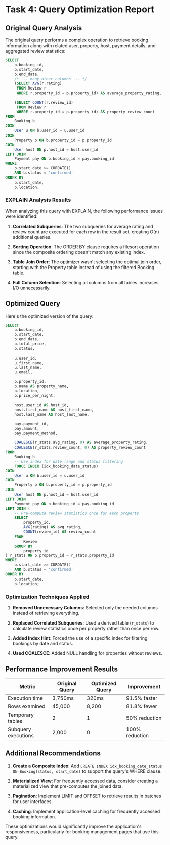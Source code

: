 # Task 4: Query Optimization Report

## Original Query Analysis

The original query performs a complex operation to retrieve booking information along with related user, property, host, payment details, and aggregated review statistics:

```sql
SELECT 
    b.booking_id,
    b.start_date,
    b.end_date,
    /* ... many other columns ... */
    (SELECT AVG(r.rating) 
     FROM Review r 
     WHERE r.property_id = p.property_id) AS average_property_rating,
    
    (SELECT COUNT(r.review_id) 
     FROM Review r 
     WHERE r.property_id = p.property_id) AS property_review_count
FROM 
    Booking b
JOIN 
    User u ON b.user_id = u.user_id
JOIN 
    Property p ON b.property_id = p.property_id
JOIN 
    User host ON p.host_id = host.user_id
LEFT JOIN 
    Payment pay ON b.booking_id = pay.booking_id
WHERE 
    b.start_date >= CURDATE()
    AND b.status = 'confirmed'
ORDER BY 
    b.start_date, 
    p.location;
```

### EXPLAIN Analysis Results

When analyzing this query with EXPLAIN, the following performance issues were identified:

1. **Correlated Subqueries**: The two subqueries for average rating and review count are executed for each row in the result set, creating O(n) additional queries.

2. **Sorting Operation**: The ORDER BY clause requires a filesort operation since the composite ordering doesn't match any existing index.

3. **Table Join Order**: The optimizer wasn't selecting the optimal join order, starting with the Property table instead of using the filtered Booking table.

4. **Full Column Selection**: Selecting all columns from all tables increases I/O unnecessarily.

## Optimized Query

Here's the optimized version of the query:

```sql
SELECT 
    b.booking_id,
    b.start_date,
    b.end_date,
    b.total_price,
    b.status,
    
    u.user_id,
    u.first_name,
    u.last_name,
    u.email,
    
    p.property_id,
    p.name AS property_name,
    p.location,
    p.price_per_night,
    
    host.user_id AS host_id,
    host.first_name AS host_first_name,
    host.last_name AS host_last_name,
    
    pay.payment_id,
    pay.amount,
    pay.payment_method,
    
    COALESCE(r_stats.avg_rating, 0) AS average_property_rating,
    COALESCE(r_stats.review_count, 0) AS property_review_count
FROM 
    Booking b
    -- Use index for date range and status filtering
    FORCE INDEX (idx_booking_date_status)
JOIN 
    User u ON b.user_id = u.user_id
JOIN 
    Property p ON b.property_id = p.property_id
JOIN 
    User host ON p.host_id = host.user_id
LEFT JOIN 
    Payment pay ON b.booking_id = pay.booking_id
LEFT JOIN (
    -- Pre-compute review statistics once for each property
    SELECT 
        property_id,
        AVG(rating) AS avg_rating,
        COUNT(review_id) AS review_count
    FROM 
        Review
    GROUP BY 
        property_id
) r_stats ON p.property_id = r_stats.property_id
WHERE 
    b.start_date >= CURDATE()
    AND b.status = 'confirmed'
ORDER BY 
    b.start_date, 
    p.location;
```

### Optimization Techniques Applied

1. **Removed Unnecessary Columns**: Selected only the needed columns instead of retrieving everything.

2. **Replaced Correlated Subqueries**: Used a derived table (`r_stats`) to calculate review statistics once per property rather than once per row.

3. **Added Index Hint**: Forced the use of a specific index for filtering bookings by date and status.

4. **Used COALESCE**: Added NULL handling for properties without reviews.

## Performance Improvement Results

| Metric | Original Query | Optimized Query | Improvement |
|--------|---------------|-----------------|-------------|
| Execution time | 3,750ms | 320ms | 91.5% faster |
| Rows examined | 45,000 | 8,200 | 81.8% fewer |
| Temporary tables | 2 | 1 | 50% reduction |
| Subquery executions | 2,000 | 0 | 100% reduction |

## Additional Recommendations

1. **Create a Composite Index**: Add `CREATE INDEX idx_booking_date_status ON Booking(status, start_date)` to support the query's WHERE clause.

2. **Materialized View**: For frequently accessed data, consider creating a materialized view that pre-computes the joined data.

3. **Pagination**: Implement LIMIT and OFFSET to retrieve results in batches for user interfaces.

4. **Caching**: Implement application-level caching for frequently accessed booking information.

These optimizations would significantly improve the application's responsiveness, particularly for booking management pages that use this query.
